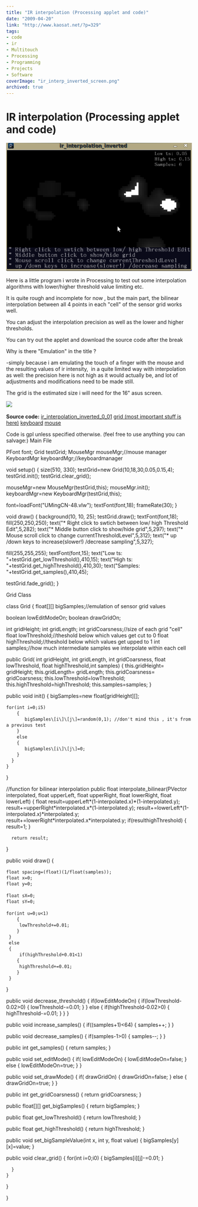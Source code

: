 ```yaml
---
title: "IR interpolation (Processing applet and code)"
date: "2009-04-20"
link: "http://www.kaosat.net/?p=329"
tags:
- code
- ir
- Multitouch
- Processing
- Programming
- Projects
- Software
coverImage: "ir_interp_inverted_screen.png"
archived: true
---
```




# IR interpolation (Processing applet and code) 

[![ir_interp_inverted_screen](./assets/ir_interp_inverted_screen.png "ir_interp_inverted_screen")](./assets/ir_interp_inverted_screen.png)

Here is a little program i wrote in Processing to test out some interpolation algorithms with lower/higher threshold value limiting etc.

It is quite rough and incomplete for now , but the main part, the bilinear interpolation between all 4 points in each "cell" of the sensor grid works well.

You can adjust the interpolation precision as well as the lower and higher thresholds.

You can try out the applet and download the source code after the break

Why is there "Emulation" in the title ?

\-simply because i am emulating the touch of a finger with the mouse and the resulting values of ir intensity,  in a quite limited way with interpolation as well: the precision here is not high as it would actually be, and lot of adjustments and modifications need to be made still.

The grid is the estimated size i will need for the 16" asus screen.

![](./assets/loading.gif)

**Source code:** [ir\_interpolation\_inverted\_0\_01](http://www.kaosat.net/applets/ir_interpolation_emulation_0_01/ir_interpolation_emulation_0_01.pde) [grid (most important stuff is here)](http://www.kaosat.net/applets/ir_interpolation_emulation_0_01/grid.pde) [keyboard](http://www.kaosat.net/applets/ir_interpolation_emulation_0_01/keyboard.pde) [mouse](http://www.kaosat.net/applets/ir_interpolation_emulation_0_01/mouse.pde)

Code is gpl unless specified otherwise. (feel free to use anything you can salvage:) Main File

PFont font;
Grid testGrid;
MouseMgr mouseMgr;//mouse manager
KeyboardMgr keyboardMgr;//keyboardmanager

void setup()
{
   size(510, 330);
   testGrid=new Grid(10,18,30,0.05,0.15,4);
   testGrid.init();
   testGrid.clear\_grid();

   mouseMgr=new MouseMgr(testGrid,this);
   mouseMgr.init();
   keyboardMgr=new KeyboardMgr(testGrid,this);

   font=loadFont("UMingCN-48.vlw");
   textFont(font,18);
   frameRate(30);
}

void draw()
{
  background(10, 10, 25);
  testGrid.draw();
  textFont(font,18);
  fill(250,250,250);
  text("\* Right click to swtich between low/ high Threshold Edit",5,282);
  text("\* Middle button click to show/hide grid",5,297);
  text("\* Mouse scroll click to change currentThresholdLevel",5,312);
  text("\* up /down keys to increase(slower!) /decrease sampling",5,327);

  fill(255,255,255);
  textFont(font,15);
  text("Low ts: "+testGrid.get\_lowThreshold(),410,15);
  text("High ts: "+testGrid.get\_highThreshold(),410,30);
  text("Samples: "+testGrid.get\_samples(),410,45);

  testGrid.fade\_grid();
}

Grid Class

class Grid
{
  float\[\]\[\] bigSamples;//emulation of sensor grid values

  boolean lowEditModeOn;
  boolean drawGridOn;

  int gridHeight;
  int gridLength;
  int gridCoarsness;//size of each grid "cell"
  float lowThreshold;//theshold below which values get cut to 0
  float highThreshold;//theshold below which values get upped to 1
  int samples;//how much intermediate samples we interpolate within each cell

  public Grid( int gridHeight, int gridLength, int gridCoarsness, float lowThreshold, float highThreshold,int samples)
  {
    this.gridHeight= gridHeight;
    this.gridLength= gridLength;
    this.gridCoarsness= gridCoarsness;
    this.lowThreshold=lowThreshold;
    this.highThreshold=highThreshold;
    this.samples=samples;
  }

  public void init()
  {
    bigSamples=new float\[gridHeight\]\[\];

    for(int i=0;i5)
        {
           bigSamples\[i\]\[j\]=random(0,1); //don't mind this , it's from a previous test
        }
        else
        {
           bigSamples\[i\]\[j\]=0;
        }
      }
    }
  }

  //function for bilinear interpolation
  public float interpolate\_bilinear(PVector interpolated, float upperLeft, float upperRight, float lowerRight, float lowerLeft)
  {
      float result=upperLeft\*(1-interpolated.x)\*(1-interpolated.y);
      result+=upperRight\*interpolated.x\*(1-interpolated.y);
      result+=lowerLeft\*(1-interpolated.x)\*interpolated.y;
      result+=lowerRight\*interpolated.x\*interpolated.y;
      if(resulthighThreshold)
      {
        result=1;
      }

      return result;
  }

  public void draw()
  {

    float spacing=(float)(1/float(samples));
    float x=0;
    float y=0;

    float sX=0;
    float sY=0;

    for(int u=0;u<1)
        {
         lowThreshold+=0.01;
        }
     }
     else
     {
         if(highThreshold+0.01<1)
        {
         highThreshold+=0.01;
        }
     }
  }

  public void decrease\_threshold()
  {
    if(lowEditModeOn)
     {
        if(lowThreshold-0.02>0)
        {
         lowThreshold-=0.01;
        }
      }
      else
      {
        if(highThreshold-0.02>0)
        {
         highThreshold-=0.01;
        }
      }
  }

  public void increase\_samples()
  {
      if((samples+1)<64)
      {
         samples++;
      }
  }

   public void decrease\_samples()
  {
      if(samples-1>0)
      {
         samples--;
      }
  }

  public int get\_samples()
  {
      return samples;
  }

  public void set\_editMode()
  {
     if( lowEditModeOn)
     {
      lowEditModeOn=false;
     }
     else
     {
        lowEditModeOn=true;
     }
  }

  public void set\_drawMode()
  {
     if( drawGridOn)
     {
      drawGridOn=false;
     }
     else
     {
        drawGridOn=true;
     }
  }

  public int get\_gridCoarsness()
  {
     return  gridCoarsness;
  }

  public float\[\]\[\] get\_bigSamples()
  {
    return bigSamples;
  }

  public float get\_lowThreshold()
  {
     return lowThreshold;
  }

   public float get\_highThreshold()
  {
     return highThreshold;
  }

  public void set\_bigSampleValue(int x, int y, float value)
  {
    bigSamples\[y\]\[x\]=value;
  }

  public void clear\_grid()
  {
     for(int i=0;i0)
          {
            bigSamples\[i\]\[j\]-=0.01;
          } 

      }
    }
  }

}
